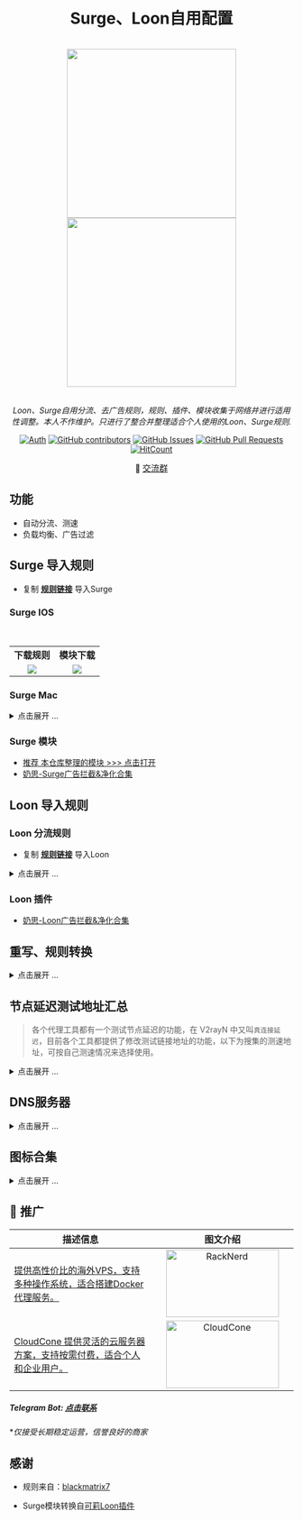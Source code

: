 <h1 align="center">Surge、Loon自用配置</h1>

<p align="center">
<br>
<img src="https://cdn.jsdelivr.net/gh/dqzboy/Images@main/picture/surge_01.png" width="300"></img>
<img src="https://cdn.jsdelivr.net/gh/dqzboy/Images@main/picture/surge_02.png" width="300"></img>
</p>



<div style="text-align: center">
  <p align="center">
      <br>
      <i>Loon、Surge自用分流、去广告规则，规则、插件、模块收集于网络并进行适用性调整。本人不作维护。只进行了整合并整理适合个人使用的Loon、Surge规则.</i>
  </p>
</div>

<div align="center">

[![Auth](https://img.shields.io/badge/Auth-dqzboy-ff69b4)](https://github.com/dqzboy)
[![GitHub contributors](https://img.shields.io/github/contributors/dqzboy/Loon_Surge_Rule)](https://github.com/dqzboy/Loon_Surge_Rule/graphs/contributors)
[![GitHub Issues](https://img.shields.io/github/issues/dqzboy/Loon_Surge_Rule.svg)](https://github.com/dqzboy/Loon_Surge_Rule/issues)
[![GitHub Pull Requests](https://img.shields.io/github/stars/dqzboy/Loon_Surge_Rule)](https://github.com/dqzboy/Loon_Surge_Rule)
[![HitCount](https://views.whatilearened.today/views/github/dqzboy/Loon_Surge_Rule.svg)](https://github.com/dqzboy/Loon_Surge_Rule)


📢 <a href="https://t.me/RulesLab" style="font-size: 15px;">交流群</a> 

</div>


## 功能
- 自动分流、测速
- 负载均衡、广告过滤

## Surge 导入规则
- 复制 **[规则链接](https://raw.githubusercontent.com/dqzboy/Loon_Surge_Rule/refs/heads/main/conf/Surge/Surge.conf)** 导入Surge

### Surge IOS
<br/>
<table>
    <tr>
      <td width="50%" align="center"><b>下载规则</b></td>
      <td width="50%" align="center"><b>模块下载</b></td>
    </tr>
    <tr>
        <td width="50%" align="center"><img src="https://cdn.jsdelivr.net/gh/dqzboy/Images/dqzboy-proxy/surge-ios01.png?raw=true"></td>
        <td width="50%" align="center"><img src="https://cdn.jsdelivr.net/gh/dqzboy/Images/dqzboy-proxy/surge-ios02.png?raw=true"></td>
    </tr>
</table>

### Surge Mac
<details>
<summary>点击展开 ...</summary>
    
<br/>
<table>
    <tr>
      <td width="50%" align="center"><b>Surge Mac下载配置</b></td>
    </tr>
    <tr>
        <td width="50%" align="center"><img src="https://cdn.jsdelivr.net/gh/dqzboy/Images/dqzboy-proxy/surge-mac01.png?raw=true"></td>
    </tr>
</table>
</details>

### Surge 模块
- [推荐 本仓库整理的模块 >>> 点击打开](https://surge.dqzboy.xyz)
- [奶思-Surge广告拦截&净化合集](https://raw.githubusercontent.com/fmz200/wool_scripts/main/Surge/module/blockAds.module)

## Loon 导入规则
### Loon 分流规则
- 复制 **[规则链接](https://raw.githubusercontent.com/dqzboy/Loon_Surge_Rule/refs/heads/main/conf/Loon/Loon.conf)** 导入Loon

<details>
<summary>点击展开 ...</summary>
    
<br/>
<table>
    <tr>
      <td width="50%" align="center"><b>配置管理</b></td>
      <td width="50%" align="center"><b>下载规则</b></td>
    </tr>
    <tr>
        <td width="50%" align="center"><img src="https://cdn.jsdelivr.net/gh/dqzboy/Images/dqzboy-proxy/loon-ios01.png?raw=true"></td>
        <td width="50%" align="center"><img src="https://cdn.jsdelivr.net/gh/dqzboy/Images/dqzboy-proxy/loon-ios02.png?raw=true"></td>
    </tr>
</table>
</details>

### Loon 插件
- [奶思-Loon广告拦截&净化合集](https://raw.githubusercontent.com/fmz200/wool_scripts/main/Loon/plugin/blockAds.plugin)

## 重写、规则转换
<details>
<summary>点击展开 ...</summary>
    
**（1）** 首先在你的软件安装`Script-Hub`
- GitHub连接：[Script-Hub](https://github.com/Script-Hub-Org/Script-Hub)
- Surge 模块：[Script-Hub 右键复制链接](https://raw.githubusercontent.com/Script-Hub-Org/Script-Hub/refs/heads/main/modules/script-hub.surge.sgmodule)

**（2）** 通过浏览器打开 `Script-Hub` 
- https://script.hub

**（3）** 规则转换

<br/>
<table>
    <tr>
      <td width="50%" align="center"><b>规则转换</b></td>
      <td width="50%" align="center"><b>导入规则</b></td>
    </tr>
    <tr>
        <td width="50%" align="center"><img src="https://github.com/user-attachments/assets/d9b1317b-13eb-4c4c-a9ae-042bc3bde551?raw=true"></td>
        <td width="50%" align="center"><img src="https://github.com/user-attachments/assets/eb595b74-1cdb-46eb-91a7-d51df7d7c41c?raw=true"></td>
    </tr>
</table>
</details>

## 节点延迟测试地址汇总

> 各个代理工具都有一个测试节点延迟的功能，在 V2rayN 中又叫`真连接延迟`，目前各个工具都提供了修改测试链接地址的功能，以下为搜集的测速地址，可按自己测速情况来选择使用。

<details>
<summary>点击展开 ...</summary>
    
- 1、Apple：对中国大陆和境外都是最友好的
```
http://www.apple.com/library/test/success.html
```

- 2、高通：对中国大陆和境外都是最友好的
```
http://www.qualcomm.cn/generate_204
```

- 3、Cloudflare：境外代理节点好用，对中国大陆不友好（代理测试会使用CDN优选，不准确）
```
http://cp.cloudflare.com/generate_204
```

- 4、Google：各大代理工具都默认使用的地址，对中国大陆和境外都比较友好
```
http://www.gstatic.com/generate_204
```

- 5、Microsoft：入口一般
```
http://www.msftconnecttest.com/connecttest.txt
```

</details>

## DNS服务器

<details>
<summary>点击展开 ...</summary>
    
#### DNS over UDP：
```
# 阿里
223.5.5.5
223.6.6.6
2400:3200::1
2400:3200:baba::1

# 火山引擎(延迟高)
180.184.1.1
180.184.2.2
```

### DNV-over-HTTP/2
```
# 阿里
https://dns.alidns.com/dns-query, 
https://223.5.5.5/dns-query
https://223.6.6.6/dns-query

# 腾讯
https://1.12.12.12/dns-query
https://120.53.53.53/dns-query
https://doh.pub/dns-query

# 海外
https://9.9.9.9/dns-query
https://doh.apad.pro/dns-query
https://1.1.1.1/dns-query
```

### DNV-over-HTTP/3
```
# 阿里
h3://dns.alidns.com/dns-query
h3://223.5.5.5/dns-query
h3://223.6.6.6/dns-query
```

### DNV-over-QUIC
```
# 阿里
quic://dns.alidns.com:853
quic://223.5.5.5:853
quic://223.6.6.6:853
```
</details>

## 图标合集

<details>
<summary>点击展开 ...</summary>
    
[Weigeshen整合图标合集](https://raw.githubusercontent.com/weigeshen/-/main/TuBiao/TuBiaoDingYue.json)

[fmz200の图标合集](https://raw.githubusercontent.com/fmz200/wool_scripts/main/icons/icons-all.json)

[QureColor图标合集](https://raw.githubusercontent.com/Koolson/Qure/master/Other/QureColor.json)

[离歌图标集](https://raw.githubusercontent.com/lige47/QuanX-icon-rule/main/ligeicon-surge.json)
</details>

## 💌 推广

<table>
  <thead>
    <tr>
      <th width="50%" align="center">描述信息</th>
      <th width="50%" align="center">图文介绍</th>
    </tr>
  </thead>
  <tbody>
    <!-- 第一个广告：RackNerd -->
    <tr>
      <td width="50%" align="left">
        <a href="https://dqzboy.github.io/proxyui/racknerd" target="_blank">提供高性价比的海外VPS，支持多种操作系统，适合搭建Docker代理服务。</a>
      </td>
      <td width="50%" align="center">
        <a href="https://dqzboy.github.io/proxyui/racknerd" target="_blank">
          <img src="https://cdn.jsdelivr.net/gh/dqzboy/Images/dqzboy-proxy/Image_2025-07-07_16-14-49.png?raw=true" alt="RackNerd" width="200" height="120">
        </a>
      </td>
    </tr>
    <!-- 第二个广告：CloudCone -->
    <tr>
      <td width="50%" align="left">
        <a href="https://dqzboy.github.io/proxyui/CloudCone" target="_blank">CloudCone 提供灵活的云服务器方案，支持按需付费，适合个人和企业用户。</a>
      </td>
      <td width="50%" align="center">
        <a href="https://dqzboy.github.io/proxyui/CloudCone" target="_blank">
          <img src="https://cdn.jsdelivr.net/gh/dqzboy/Images/dqzboy-proxy/111.png?raw=true" alt="CloudCone" width="200" height="120">
        </a>
      </td>
    </tr>
  </tbody>
</table>

##### *Telegram Bot: [点击联系](https://t.me/WiseAidBot)*
**仅接受长期稳定运营，信誉良好的商家*

## 感谢
- 规则来自：[blackmatrix7](https://github.com/blackmatrix7/ios_rule_script/tree/master/rule/Loon)

- Surge模块转换自[可莉Loon插件](https://hub.kelee.one/)
